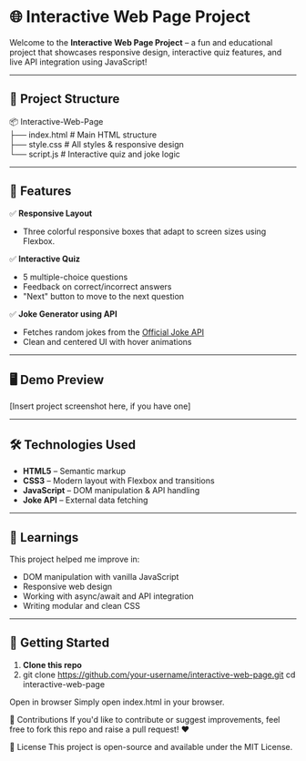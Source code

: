 # 🌐 Interactive Web Page Project

Welcome to the **Interactive Web Page Project** – a fun and educational project that showcases responsive design, interactive quiz features, and live API integration using JavaScript!

---

## 📁 Project Structure

📦 Interactive-Web-Page  
├── index.html         # Main HTML structure  
├── style.css          # All styles & responsive design  
└── script.js          # Interactive quiz and joke logic  

---

## 🎯 Features

✅ **Responsive Layout**  
- Three colorful responsive boxes that adapt to screen sizes using Flexbox.

✅ **Interactive Quiz**  
- 5 multiple-choice questions  
- Feedback on correct/incorrect answers  
- "Next" button to move to the next question  

✅ **Joke Generator using API**  
- Fetches random jokes from the [Official Joke API](https://official-joke-api.appspot.com/)  
- Clean and centered UI with hover animations  

---

## 🖥️ Demo Preview

[Insert project screenshot here, if you have one]

---

## 🛠️ Technologies Used

- **HTML5** – Semantic markup  
- **CSS3** – Modern layout with Flexbox and transitions  
- **JavaScript** – DOM manipulation & API handling  
- **Joke API** – External data fetching  

---

## 🧠 Learnings

This project helped me improve in:
- DOM manipulation with vanilla JavaScript  
- Responsive web design  
- Working with async/await and API integration  
- Writing modular and clean CSS  

---

## 🚀 Getting Started

1. **Clone this repo**
2. 
   git clone https://github.com/your-username/interactive-web-page.git
   cd interactive-web-page

Open in browser
Simply open index.html in your browser.

🤝 Contributions
If you'd like to contribute or suggest improvements, feel free to fork this repo and raise a pull request! ❤️


📄 License
This project is open-source and available under the MIT License.
